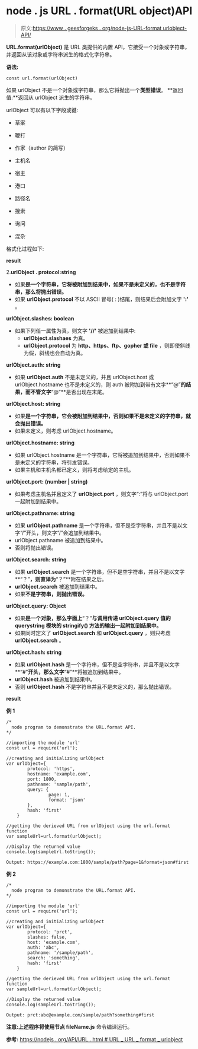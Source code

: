 # node . js URL . format(URL object)API

> 原文:[https://www . geesforgeks . org/node-js-URL-format urlobject-API/](https://www.geeksforgeeks.org/node-js-url-formaturlobject-api/)

**URL.format(urlObject)** 是 URL 类提供的内置 API，它接受一个对象或字符串，并返回从该对象或字符串派生的格式化字符串。

**语法:**

```
const url.format(urlObject)

```

如果 urlObject 不是一个对象或字符串，那么它将抛出一个**类型错误**。
**返回值:**返回从 urlObject 派生的字符串。

urlObject 可以有以下字段或键:

*   草案
*   鞭打
*   作家（author 的简写）
*   主机名
*   宿主

*   港口
*   路径名
*   搜索
*   询问
*   混杂

格式化过程如下:

**result**

2.**urlObject . protocol:string**

*   如果**是一个字符串，它将被附加到结果中，如果不是未定义的，也不是字符串，那么将抛出错误。**
*   如果 **urlObject.protocol** 不以 ASCII 冒号( : )结尾，则结果后会附加文字 **':'** 。

**urlObject.slashes: boolean**

*   如果下列任一属性为真，则文字 **'//'** 被追加到结果中:
    *   **urlObject.slashaes** 为真。
    *   **urlObject.protocol** 为 **http、https、ftp、gopher 或 file** ，则即使斜线为假，斜线也会自动为真。

**urlObject.auth: string**

*   如果 **urlObject.auth** 不是未定义的，并且 urlObject.host 或 urlObject.hostname 也不是未定义的，则 auth 被附加到带有文字**“@”**的结果，而不管文字**“@”**是否出现在末尾。

**urlObject.host: string**

*   如果**是一个字符串，它会被附加到结果中，否则如果不是未定义的字符串，就会抛出错误。**
*   如果未定义，则考虑 urlObject.hostname。

**urlObject.hostname: string**

*   如果 urlObject.hostname 是一个字符串，它将被追加到结果中，否则如果不是未定义的字符串，将引发错误。
*   如果主机和主机名都已定义，则将考虑给定的主机。

**urlObject.port: (number | string)**

*   如果考虑主机名并且定义了 **urlObject.port** ，则文字“:”将与 urlObject.port 一起附加到结果中。

**urlObject.pathname: string**

*   如果 **urlObject.pathname** 是一个字符串，但不是空字符串，并且不是以文字“/”开头，则文字“/”会追加到结果中。
*   urlObject.pathname 被追加到结果中。
*   否则将抛出错误。

**urlObject.search: string**

*   如果 **urlObject.search** 是一个字符串，但不是空字符串，并且不是以文字**“？”**，则直译为**“？”**附在结果之后。
*   **urlObject.search** 被追加到结果中。
*   如果**不是字符串，则抛出错误。**

**urlObject.query: Object**

*   如果**是一个对象，那么字面上**“？”**与调用传递 **urlObject.query** 值的 **querystring** 模块的 **stringify()** 方法的输出一起附加到结果中。**
*   如果同时定义了 **urlObject.search** 和 **urlObject.query** ，则只考虑 **urlObject.search** 。

**urlObject.hash: string**

*   如果 **urlObject.hash** 是一个字符串，但不是空字符串，并且不是以文字**“#”**开头，那么文字**“#”**将被追加到结果中。
*   **urlObject.hash** 被追加到结果中。
*   否则 **urlObject.hash** 不是字符串并且不是未定义的，那么抛出错误。

**result**

**例 1**

```
/*
  node program to demonstrate the URL.format API.
*/  

//importing the module 'url'
const url = require('url');

//creating and initializing urlObject
var urlObject={
        protocol: 'https',
        hostname: 'example.com',
        port: 1800,
        pathname: 'sample/path',
        query: {
                page: 1,
                format: 'json'
        },
        hash: 'first'
    }

//getting the derieved URL from urlObject using the url.format function
var sampleUrl=url.format(urlObject);

//Display the returned value
console.log(sampleUrl.toString());

```

```
Output: https://example.com:1800/sample/path?page=1&format=json#first
```

**例 2**

```
/*
  node program to demonstrate the URL.format API.
*/  

//importing the module 'url'
const url = require('url');

//creating and initializing urlObject
var urlObject={
        protocol: 'prct',
        slashes: false,
        host: 'example.com',
        auth: 'abc',
        pathname: '/sample/path',
        search: 'something',
        hash: 'first'
    }

//getting the derieved URL from urlObject using the url.format function
var sampleUrl=url.format(urlObject);

//Display the returned value
console.log(sampleUrl.toString());
```

```
Output: prct:abc@example.com/sample/path?something#first
```

**注意:**上述程序将使用**节点 fileName.js** 命令编译运行。

**参考:**
[https://nodejs . org/API/URL . html # URL _ URL _ format _ urlobject](https://nodejs.org/api/url.html#url_url_format_urlobject)